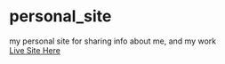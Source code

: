 # personal_site
my personal site for sharing info about me, and my work <br>
[Live Site Here](https://assignmentscheduler.com)
